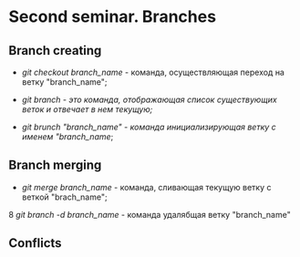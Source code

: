# Second seminar. Branches  

## Branch creating

* *git checkout branch_name* - команда, осуществляющая переход на ветку "branch_name";

* *git branch - это команда, отображающая список существующих веток и отвечает в нем текущую;*

* *git brunch "branch_name" - команда инициализирующая ветку с именем "branch_name*;

## Branch merging

* *git merge branch_name* - команда, сливающая текущую ветку с веткой "brach_name";

8 *git branch -d branch_name* - команда удалябщая ветку "branch_name"

## Conflicts